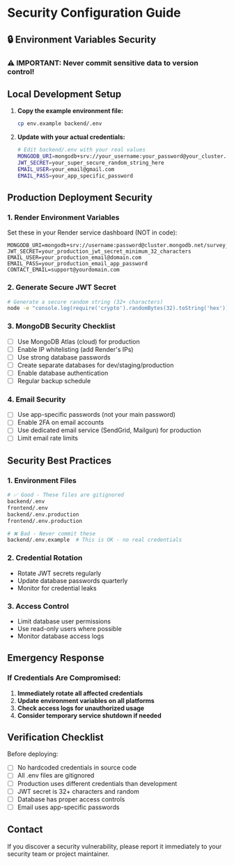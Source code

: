 # Security Configuration Guide

## 🔒 Environment Variables Security

### ⚠️ IMPORTANT: Never commit sensitive data to version control!

## Local Development Setup

1. **Copy the example environment file:**
   ```bash
   cp env.example backend/.env
   ```

2. **Update with your actual credentials:**
   ```bash
   # Edit backend/.env with your real values
   MONGODB_URI=mongodb+srv://your_username:your_password@your_cluster.mongodb.net/survey_platform
   JWT_SECRET=your_super_secure_random_string_here
   EMAIL_USER=your_email@gmail.com
   EMAIL_PASS=your_app_specific_password
   ```

## Production Deployment Security

### 1. **Render Environment Variables**
Set these in your Render service dashboard (NOT in code):

```
MONGODB_URI=mongodb+srv://username:password@cluster.mongodb.net/survey_platform
JWT_SECRET=your_production_jwt_secret_minimum_32_characters
EMAIL_USER=your_production_email@domain.com
EMAIL_PASS=your_production_email_app_password
CONTACT_EMAIL=support@yourdomain.com
```

### 2. **Generate Secure JWT Secret**
```bash
# Generate a secure random string (32+ characters)
node -e "console.log(require('crypto').randomBytes(32).toString('hex'))"
```

### 3. **MongoDB Security Checklist**
- [ ] Use MongoDB Atlas (cloud) for production
- [ ] Enable IP whitelisting (add Render's IPs)
- [ ] Use strong database passwords
- [ ] Create separate databases for dev/staging/production
- [ ] Enable database authentication
- [ ] Regular backup schedule

### 4. **Email Security**
- [ ] Use app-specific passwords (not your main password)
- [ ] Enable 2FA on email accounts
- [ ] Use dedicated email service (SendGrid, Mailgun) for production
- [ ] Limit email rate limits

## Security Best Practices

### 1. **Environment Files**
```bash
# ✅ Good - These files are gitignored
backend/.env
frontend/.env
backend/.env.production
frontend/.env.production

# ❌ Bad - Never commit these
backend/.env.example  # This is OK - no real credentials
```

### 2. **Credential Rotation**
- Rotate JWT secrets regularly
- Update database passwords quarterly
- Monitor for credential leaks

### 3. **Access Control**
- Limit database user permissions
- Use read-only users where possible
- Monitor database access logs

## Emergency Response

### If Credentials Are Compromised:
1. **Immediately rotate all affected credentials**
2. **Update environment variables on all platforms**
3. **Check access logs for unauthorized usage**
4. **Consider temporary service shutdown if needed**

## Verification Checklist

Before deploying:
- [ ] No hardcoded credentials in source code
- [ ] All .env files are gitignored
- [ ] Production uses different credentials than development
- [ ] JWT secret is 32+ characters and random
- [ ] Database has proper access controls
- [ ] Email uses app-specific passwords

## Contact

If you discover a security vulnerability, please report it immediately to your security team or project maintainer.
